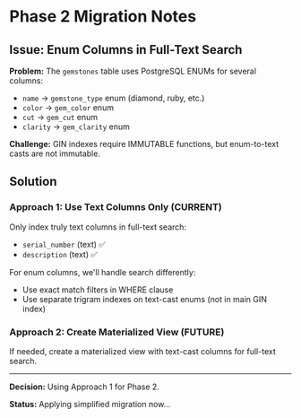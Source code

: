 # Phase 2 Migration Notes

## Issue: Enum Columns in Full-Text Search

**Problem:** The `gemstones` table uses PostgreSQL ENUMs for several columns:

- `name` → `gemstone_type` enum (diamond, ruby, etc.)
- `color` → `gem_color` enum
- `cut` → `gem_cut` enum
- `clarity` → `gem_clarity` enum

**Challenge:** GIN indexes require IMMUTABLE functions, but enum-to-text casts are not immutable.

## Solution

### Approach 1: Use Text Columns Only (CURRENT)

Only index truly text columns in full-text search:

- `serial_number` (text) ✅
- `description` (text) ✅

For enum columns, we'll handle search differently:

- Use exact match filters in WHERE clause
- Use separate trigram indexes on text-cast enums (not in main GIN index)

### Approach 2: Create Materialized View (FUTURE)

If needed, create a materialized view with text-cast columns for full-text search.

---

**Decision:** Using Approach 1 for Phase 2.

**Status:** Applying simplified migration now...
